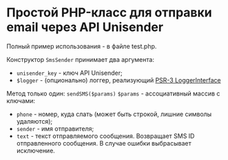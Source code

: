 # Простой PHP-класс для отправки email через API Unisender

Полный пример использования - в файле test.php.

Конструктор `SmsSender` принимает два аргумента:
- `unisender_key` - ключ API Unisender;
- `$logger` - (опционально) логгер, реализующий [PSR-3 LoggerInterface](https://github.com/php-fig/log/blob/master/Psr/Log/LoggerInterface.php)

Метод только один: `sendSMS($params)`
`$params` - ассоциативный массив с ключами:
- `phone` - номер, куда слать (может быть строкой, лишние символы удаляются);
- `sender` - имя отправителя;
- `text` - текст отправляемого сообщения.
Возвращает SMS ID отправленного сообщения.
В случае ошибки выбрасывает исключение.
